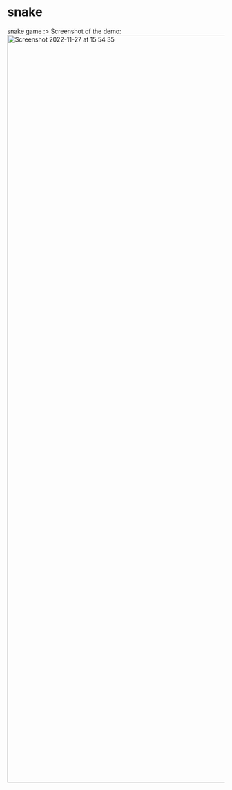 # snake
snake game :>
Screenshot of the demo:
<img width="1728" alt="Screenshot 2022-11-27 at 15 54 35" src="https://user-images.githubusercontent.com/94200772/204141753-28e1e470-ef97-4dc3-a2e5-3c06907eb1ce.png">
